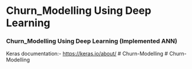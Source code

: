 # Churn_Modelling Using Deep Learning

### Churn_Modelling Using Deep Learning (Implemented ANN)

Keras documentation:- https://keras.io/about/
#   C h u r n - M o d e l l i n g  
 #   C h u r n - M o d e l l i n g  
 